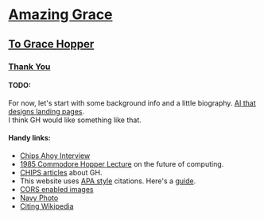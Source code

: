 # [Amazing Grace](https://bgroveben.github.io/AmazingGrace/)  

## [To Grace Hopper](https://en.wikipedia.org/wiki/Grace_Hopper)  

### [Thank You](https://news.yale.edu/2017/02/10/grace-murray-hopper-1906-1992-legacy-innovation-and-service)  

#### TODO:  
For now, let's start with some background info and a little biography.
[AI that designs landing pages](https://firedrop.ai/).  
I think GH would like something like that.


#### Handy links:
* [Chips Ahoy Interview](http://web.archive.org/web/20090114165606/http://www.chips.navy.mil/archives/86_jul/interview.html)  
* [1985 Commodore Hopper Lecture](https://www.youtube.com/watch?v=ZR0ujwlvbkQ) on the future of computing.  
* [CHIPS articles](http://www.doncio.navy.mil/chips/ArticleDetails.aspx?ID=2265) about GH.
* This website uses [APA style](https://en.wikipedia.org/wiki/APA_style) citations. Here's a [guide](http://www.easybib.com/reference/guide/apa/website).  
* [CORS enabled images](https://developer.mozilla.org/en-US/docs/Web/HTML/CORS_enabled_image)
* [Navy Photo](https://upload.wikimedia.org/wikipedia/commons/5/55/Grace_Hopper.jpg)  
* [Citing Wikipedia](https://en.wikipedia.org/wiki/Wikipedia:Citing_Wikipedia)
